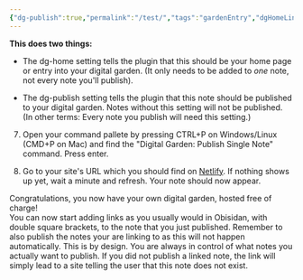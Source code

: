 ```yaml
---
{"dg-publish":true,"permalink":"/test/","tags":"gardenEntry","dgHomeLink":true,"dgPassFrontmatter":false}
---
```


**This does two things:**

-   The dg-home setting tells the plugin that this should be your home page or entry into your digital garden. (It only needs to be added to _one_ note, not every note you'll publish).
    
-   The dg-publish setting tells the plugin that this note should be published to your digital garden. Notes without this setting will not be published. (In other terms: Every note you publish will need this setting.)
    

7.  Open your command pallete by pressing CTRL+P on Windows/Linux (CMD+P on Mac) and find the "Digital Garden: Publish Single Note" command. Press enter.
    
8.  Go to your site's URL which you should find on [Netlify](https://app.netlify.com/). If nothing shows up yet, wait a minute and refresh. Your note should now appear.
    

Congratulations, you now have your own digital garden, hosted free of charge!  
You can now start adding links as you usually would in Obisidan, with double square brackets, to the note that you just published. Remember to also publish the notes your are linking to as this will not happen automatically. This is by design. You are always in control of what notes you actually want to publish. If you did not publish a linked note, the link will simply lead to a site telling the user that this note does not exist.

